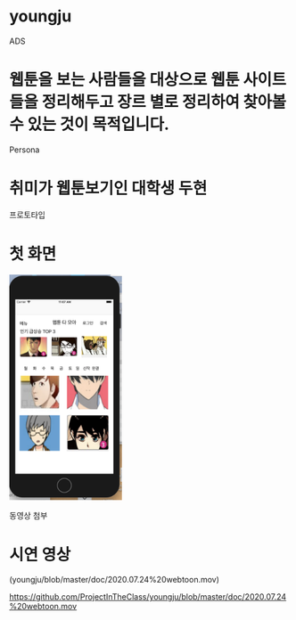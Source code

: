 # youngju

ADS
# 웹툰을 보는 사람들을 대상으로 웹툰 사이트들을 정리해두고 장르 별로 정리하여 찾아볼 수 있는 것이 목적입니다.

Persona
# 취미가 웹툰보기인 대학생 두현

프로토타입
# 첫 화면
<img src = "doc/image01.png" width="40%" heigh="30%">

동영상 첨부
# 시연 영상
(youngju/blob/master/doc/2020.07.24%20webtoon.mov)

https://github.com/ProjectInTheClass/youngju/blob/master/doc/2020.07.24%20webtoon.mov






